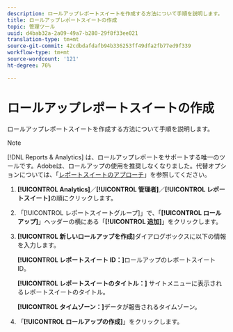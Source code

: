 ```yaml
---
description: ロールアップレポートスイートを作成する方法について手順を説明します。
title: ロールアップレポートスイートの作成
topic: 管理ツール
uuid: d4bab32a-2a09-49a7-b280-29f8f33ee021
translation-type: tm+mt
source-git-commit: 42cdbdafdafb94b336253ff49dfa2fb77ed9f339
workflow-type: tm+mt
source-wordcount: '121'
ht-degree: 76%

---
```



# ロールアップレポートスイートの作成

ロールアップレポートスイートを作成する方法について手順を説明します。

>[!NOTE]
>
>[!DNL Reports & Analytics] は、ロールアップレポートをサポートする唯一のツールです。Adobeは、ロールアップの使用を推奨しなくなりました。代替オプションについては、「[レポートスイートのアプローチ](https://experienceleague.adobe.com/docs/analytics/admin/manage-report-suites/rollup-report-suite.html)」を参照してください。

1. **[!UICONTROL Analytics]**／**[!UICONTROL 管理者]**／**[!UICONTROL レポートスイート]**&#x200B;の順にクリックします。
1. 「[!UICONTROL レポートスイートグループ]」で、「**[!UICONTROL ロールアップ]**」ヘッダーの横にある「**[!UICONTROL 追加]**」をクリックします。
1. **[!UICONTROL 新しいロールアップを作成]**&#x200B;ダイアログボックスに以下の情報を入力します。

   **[!UICONTROL レポートスイート ID：]**&#x200B;ロールアップのレポートスイート ID。

   **[!UICONTROL レポートスイートのタイトル：]** サイトメニューに表示されるレポートスイートのタイトル。

   **[!UICONTROL タイムゾーン：]**&#x200B;データが報告されるタイムゾーン。
1. 「**[!UICONTROL ロールアップの作成]**」をクリックします。
